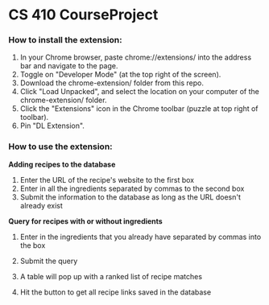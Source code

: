 # **CS 410 CourseProject**

### **How to install the extension:**

1. In your Chrome browser, paste chrome://extensions/ into the address bar and navigate to the page.
2. Toggle on "Developer Mode" (at the top right of the screen).
3. Download the chrome-extension/ folder from this repo.
4. Click "Load Unpacked", and select the location on your computer of the chrome-extension/ folder.
5. Click the "Extensions" icon in the Chrome toolbar (puzzle at top right of toolbar).
6. Pin "DL Extension".



### **How to use the extension:**

**Adding recipes to the database**
1. Enter the URL of the recipe's website to the first box
2. Enter in all the ingredients separated by commas to the second box
3. Submit the information to the database as long as the URL doesn't already exist

**Query for recipes with or without ingredients**
1. Enter in the ingredients that you already have separated by commas into the box
2. Submit the query
3. A table will pop up with a ranked list of recipe matches

1. Hit the button to get all recipe links saved in the database
